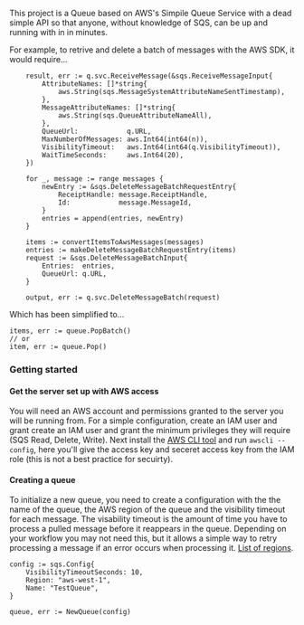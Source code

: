 This project is a Queue based on AWS's Simpile Queue Service with a dead simple API so that anyone, without knowledge of SQS, can 
be up and running with in in minutes. 

For example, to retrive and delete a batch of messages with the AWS SDK, it would require...

```golang
	result, err := q.svc.ReceiveMessage(&sqs.ReceiveMessageInput{
		AttributeNames: []*string{
			aws.String(sqs.MessageSystemAttributeNameSentTimestamp),
		},
		MessageAttributeNames: []*string{
			aws.String(sqs.QueueAttributeNameAll),
		},
		QueueUrl:            q.URL,
		MaxNumberOfMessages: aws.Int64(int64(n)),
		VisibilityTimeout:   aws.Int64(int64(q.VisibilityTimeout)),
		WaitTimeSeconds:     aws.Int64(20),
	})

	for _, message := range messages {
		newEntry := &sqs.DeleteMessageBatchRequestEntry{
			ReceiptHandle: message.ReceiptHandle,
			Id:            message.MessageId,
		}
		entries = append(entries, newEntry)
	}
  
  	items := convertItemsToAwsMessages(messages)
	entries := makeDeleteMessageBatchRequestEntry(items)
	request := &sqs.DeleteMessageBatchInput{
		Entries:  entries,
		QueueUrl: q.URL,
	}

	output, err := q.svc.DeleteMessageBatch(request)
```
Which has been simplified to...

```golang
items, err := queue.PopBatch()
// or
item, err := queue.Pop()
```
### Getting started
#### Get the server set up with AWS access
You will need an AWS account and permissions granted to the server you will be running from. For a simple configuration, create an IAM user
and grant create an IAM user and grant the minimum privileges they will require (SQS Read, Delete, Write). Next install the [AWS CLI tool](https://docs.aws.amazon.com/cli/latest/userguide/installing.html) 
and run `awscli --config`, here you'll give the access key and seceret access key from the IAM role (this is not a best practice for secuirty).

#### Creating a queue
To initialize a new queue, you need to create a configuration with the the name of the queue, the AWS region of the queue and the visibility timeout for each message. 
The visability timeout is the amount of time you have to process a pulled message before it reappears in the queue. Depending on your workflow you may not need this, but it allows a
simple way to retry processing a message if an error occurs when processing it. [List of regions](https://docs.aws.amazon.com/general/latest/gr/rande.html#sqs_region).
```golang
config := sqs.Config{
    VisibilityTimeoutSeconds: 10,
    Region: "aws-west-1",
    Name: "TestQueue",
}

queue, err := NewQueue(config)
```
